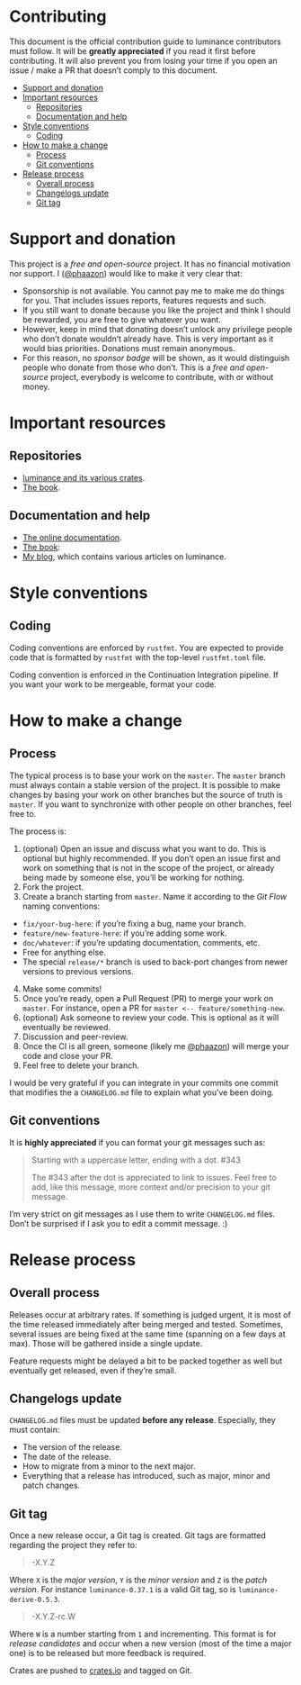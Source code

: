 # Contributing

This document is the official contribution guide to luminance contributors must follow. It will be **greatly
appreciated** if you read it first before contributing. It will also prevent you from losing your time if you
open an issue / make a PR that doesn’t comply to this document.

<!-- vim-markdown-toc GFM -->

* [Support and donation](#support-and-donation)
* [Important resources](#important-resources)
  * [Repositories](#repositories)
  * [Documentation and help](#documentation-and-help)
* [Style conventions](#style-conventions)
  * [Coding](#coding)
* [How to make a change](#how-to-make-a-change)
  * [Process](#process)
  * [Git conventions](#git-conventions)
* [Release process](#release-process)
  * [Overall process](#overall-process)
  * [Changelogs update](#changelogs-update)
  * [Git tag](#git-tag)

<!-- vim-markdown-toc -->

# Support and donation

This project is a _free  and  open-source_ project. It has no financial motivation nor support. I
([@phaazon]) would like to make it very clear that:

- Sponsorship is not available. You cannot pay me to make me do things for you. That includes issues reports,
  features requests and such.
- If you still want to donate because you like the project and think I should be rewarded, you are free to
  give whatever you want.
- However, keep in mind that donating doesn’t unlock any privilege people who don’t donate wouldn’t already
  have. This is very important as it would bias priorities. Donations must remain anonymous.
- For this reason, no _sponsor badge_ will be shown, as it would distinguish people who donate from those
  who don’t. This is a _free and open-source_ project, everybody is welcome to contribute, with or without
  money.

# Important resources

## Repositories

- [luminance and its various crates](https://github.com/phaazon/luminance-rs).
- [The book](https://github.com/rust-tutorials/learn-luminance).

## Documentation and help

- [The online documentation](https://crates.io/crates/luminance).
- [The book](https://rust-tutorials.github.io/learn-luminance):
- [My blog](https://phaazon.net/blog), which contains various articles on luminance.

# Style conventions

## Coding

Coding conventions are enforced by `rustfmt`. You are expected to provide code that is formatted by `rustfmt`
with the top-level `rustfmt.toml` file.

Coding convention is enforced in the Continuation Integration pipeline. If you want your work to be
mergeable, format your code.

# How to make a change

## Process

The typical process is to base your work on the `master`. The `master` branch must always contain a stable
version of the project. It is possible to make changes by basing your work on other branches but the source
of truth is `master`. If you want to synchronize with other people on other branches, feel free to.

The process is:

1. (optional) Open an issue and discuss what you want to do. This is optional but highly recommended. If you
  don’t open an issue first and work on something that is not in the scope of the project, or already being
  made by someone else, you’ll be working for nothing.
2. Fork the project.
3. Create a branch starting from `master`. Name it according to the _Git Flow_ naming conventions:
  - `fix/your-bug-here`: if you’re fixing a bug, name your branch.
  - `feature/new-feature-here`: if you’re adding some work.
  - `doc/whatever`: if you’re updating documentation, comments, etc.
  - Free for anything else.
  - The special `release/*` branch is used to back-port changes from newer versions to previous versions.
4. Make some commits!
5. Once you’re ready, open a Pull Request (PR) to merge your work on `master`. For instance, open a PR for
  `master <-- feature/something-new`.
6. (optional) Ask someone to review your code. This is optional as it will eventually be reviewed.
7. Discussion and peer-review.
8. Once the CI is all green, someone (likely me [@phaazon]) will merge your code and close your PR.
9. Feel free to delete your branch.

I would be very grateful if you can integrate in your commits one commit that modifies the a `CHANGELOG.md`
file to explain what you’ve been doing.

## Git conventions

It is **highly appreciated** if you can format your git messages such as:

> Starting with a uppercase letter, ending with a dot. #343
>
> The #343 after the dot is appreciated to link to issues. Feel free to add, like this message, more context
> and/or precision to your git message.

I’m very strict on git messages as I use them to write `CHANGELOG.md` files. Don’t be surprised if I ask you
to edit a commit message. :)

# Release process

## Overall process

Releases occur at arbitrary rates. If something is judged urgent, it is most of the time released immediately
after being merged and tested. Sometimes, several issues are being fixed at the same time (spanning on a few
days at max). Those will be gathered inside a single update.

Feature requests might be delayed a bit to be packed together as well but eventually get released, even if
they’re small.

## Changelogs update

`CHANGELOG.md` files must be updated **before any release**. Especially, they must contain:

- The version of the release.
- The date of the release.
- How to migrate from a minor to the next major.
- Everything that a release has introduced, such as major, minor and patch changes.

## Git tag

Once a new release occur, a Git tag is created. Git tags are formatted regarding the project they refer to:

> <project-name>-X.Y.Z

Where `X` is the _major version_, `Y` is the _minor version_ and `Z` is the _patch version_. For instance
`luminance-0.37.1` is a valid Git tag, so is `luminance-derive-0.5.3`.

> <project-name>-X.Y.Z-rc.W

Where `W` is a number starting from `1` and incrementing. This format is for _release candidates_ and occur
when a new version (most of the time a major one) is to be released but more feedback is required.

Crates are pushed to [crates.io](https://crates.io) and tagged on Git.

[@phaazon]: https://github.com/phaazon
